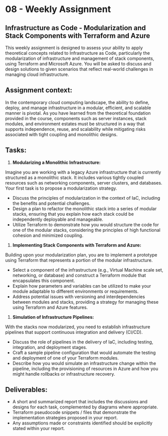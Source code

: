 # 08 - Weekly Assignment

## Infrastructure as Code - Modularization and Stack Components with Terraform and Azure

This weekly assignment is designed to assess your ability to apply theoretical concepts related to Infrastructure as Code, particularly the modularization of infrastructure and management of stack components, using Terraform and Microsoft Azure. You will be asked to discuss and design solutions to given scenarios that reflect real-world challenges in managing cloud infrastructure.

## Assignment context:
In the contemporary cloud computing landscape, the ability to define, deploy, and manage infrastructure in a modular, efficient, and scalable manner is pivotal. As you have learned from the theoretical foundation provided in the course, components such as server instances, stack modules, and environment estates must be structured in a way that supports independence, reuse, and scalability while mitigating risks associated with tight coupling and monolithic designs.

## Tasks:
1. **Modularizing a Monolithic Infrastructure:**

Imagine you are working with a legacy Azure infrastructure that is currently structured as a monolithic stack. It includes various tightly coupled resources such as networking components, server clusters, and databases. Your first task is to propose a modularization strategy.
- Discuss the principles of modularization in the context of IaC, including the benefits and potential challenges.
- Design a plan to refactor the monolithic stack into a series of modular stacks, ensuring that you explain how each stack could be independently deployable and manageable.
- Utilize Terraform to demonstrate how you would structure the code for one of the modular stacks, considering the principles of high functional cohesion and minimized coupling.



1. **Implementing Stack Components with Terraform and Azure:**

Building upon your modularization plan, you are to implement a prototype using Terraform that represents a portion of the modular infrastructure.

- Select a component of the infrastructure (e.g., Virtual Machine scale set, networking, or database) and construct a Terraform module that encapsulates this component.
- Explain how parameters and variables can be utilized to make your module adaptable to different environments or requirements.
- Address potential issues with versioning and interdependencies between modules and stacks, providing a strategy for managing these using Terraform and Azure features.

1. **Simulation of Infrastructure Pipelines:**

With the stacks now modularized, you need to establish infrastructure pipelines that support continuous integration and delivery (CI/CD).
- Discuss the role of pipelines in the delivery of IaC, including testing, integration, and deployment stages.
- Craft a sample pipeline configuration that would automate the testing and deployment of one of your Terraform modules.
- Describe how you would simulate an infrastructure change within the pipeline, including the provisioning of resources in Azure and how you might handle rollbacks or infrastructure recovery.
 
## Deliverables:
* A short and summarized report that includes the discussions and designs for each task, complemented by diagrams where appropriate.
* Terraform pseudocode snippets / files that demonstrate the implementation strategies proposed in your report.
* Any assumptions made or constraints identified should be explicitly stated within your report.